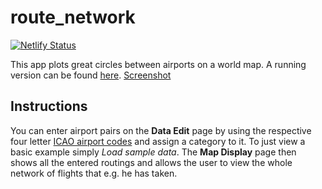 # route_network


[![Netlify Status](https://api.netlify.com/api/v1/badges/838fc75a-a001-48eb-93c9-a12767e1e49c/deploy-status)](https://app.netlify.com/sites/inspiring-spence-c048ce/deploys)

This app plots great circles between airports on a world map. A running version can be found [here](https://inspiring-spence-c048ce.netlify.app/).
[Screenshot](/public/screenshot.png)

## Instructions

You can enter airport pairs on the **Data Edit** page by using the respective four letter [ICAO airport codes](https://en.wikipedia.org/wiki/ICAO_airport_code) and assign a category to it. To just view a basic example simply _Load sample data_.  The **Map Display** page then shows all the entered routings and allows the user to view the whole network of flights that e.g. he has taken.
